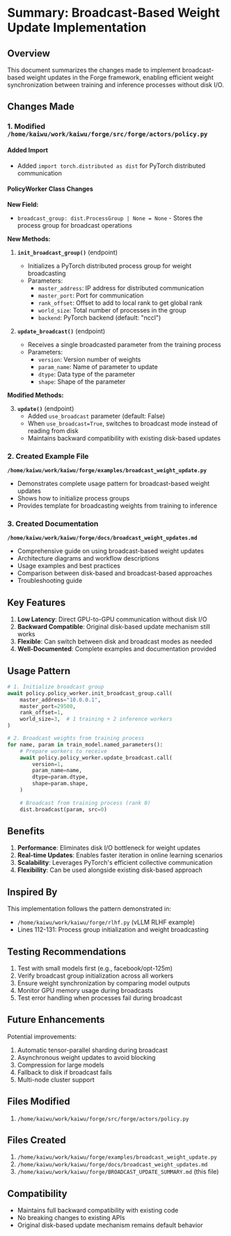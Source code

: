 # Summary: Broadcast-Based Weight Update Implementation

## Overview

This document summarizes the changes made to implement broadcast-based weight updates in the Forge framework, enabling efficient weight synchronization between training and inference processes without disk I/O.

## Changes Made

### 1. Modified `/home/kaiwu/work/kaiwu/forge/src/forge/actors/policy.py`

#### Added Import
- Added `import torch.distributed as dist` for PyTorch distributed communication

#### PolicyWorker Class Changes

**New Field:**
- `broadcast_group: dist.ProcessGroup | None = None` - Stores the process group for broadcast operations

**New Methods:**

1. **`init_broadcast_group()`** (endpoint)
   - Initializes a PyTorch distributed process group for weight broadcasting
   - Parameters:
     - `master_address`: IP address for distributed communication
     - `master_port`: Port for communication
     - `rank_offset`: Offset to add to local rank to get global rank
     - `world_size`: Total number of processes in the group
     - `backend`: PyTorch backend (default: "nccl")

2. **`update_broadcast()`** (endpoint)
   - Receives a single broadcasted parameter from the training process
   - Parameters:
     - `version`: Version number of weights
     - `param_name`: Name of parameter to update
     - `dtype`: Data type of the parameter
     - `shape`: Shape of the parameter

**Modified Methods:**

3. **`update()`** (endpoint)
   - Added `use_broadcast` parameter (default: False)
   - When `use_broadcast=True`, switches to broadcast mode instead of reading from disk
   - Maintains backward compatibility with existing disk-based updates

### 2. Created Example File

**`/home/kaiwu/work/kaiwu/forge/examples/broadcast_weight_update.py`**
- Demonstrates complete usage pattern for broadcast-based weight updates
- Shows how to initialize process groups
- Provides template for broadcasting weights from training to inference

### 3. Created Documentation

**`/home/kaiwu/work/kaiwu/forge/docs/broadcast_weight_updates.md`**
- Comprehensive guide on using broadcast-based weight updates
- Architecture diagrams and workflow descriptions
- Usage examples and best practices
- Comparison between disk-based and broadcast-based approaches
- Troubleshooting guide

## Key Features

1. **Low Latency**: Direct GPU-to-GPU communication without disk I/O
2. **Backward Compatible**: Original disk-based update mechanism still works
3. **Flexible**: Can switch between disk and broadcast modes as needed
4. **Well-Documented**: Complete examples and documentation provided

## Usage Pattern

```python
# 1. Initialize broadcast group
await policy.policy_worker.init_broadcast_group.call(
    master_address="10.0.0.1",
    master_port=29500,
    rank_offset=1,
    world_size=3,  # 1 training + 2 inference workers
)

# 2. Broadcast weights from training process
for name, param in train_model.named_parameters():
    # Prepare workers to receive
    await policy.policy_worker.update_broadcast.call(
        version=1,
        param_name=name,
        dtype=param.dtype,
        shape=param.shape,
    )
    
    # Broadcast from training process (rank 0)
    dist.broadcast(param, src=0)
```

## Benefits

1. **Performance**: Eliminates disk I/O bottleneck for weight updates
2. **Real-time Updates**: Enables faster iteration in online learning scenarios
3. **Scalability**: Leverages PyTorch's efficient collective communication
4. **Flexibility**: Can be used alongside existing disk-based approach

## Inspired By

This implementation follows the pattern demonstrated in:
- `/home/kaiwu/work/kaiwu/forge/rlhf.py` (vLLM RLHF example)
- Lines 112-131: Process group initialization and weight broadcasting

## Testing Recommendations

1. Test with small models first (e.g., facebook/opt-125m)
2. Verify broadcast group initialization across all workers
3. Ensure weight synchronization by comparing model outputs
4. Monitor GPU memory usage during broadcasts
5. Test error handling when processes fail during broadcast

## Future Enhancements

Potential improvements:
1. Automatic tensor-parallel sharding during broadcast
2. Asynchronous weight updates to avoid blocking
3. Compression for large models
4. Fallback to disk if broadcast fails
5. Multi-node cluster support

## Files Modified

1. `/home/kaiwu/work/kaiwu/forge/src/forge/actors/policy.py`

## Files Created

1. `/home/kaiwu/work/kaiwu/forge/examples/broadcast_weight_update.py`
2. `/home/kaiwu/work/kaiwu/forge/docs/broadcast_weight_updates.md`
3. `/home/kaiwu/work/kaiwu/forge/BROADCAST_UPDATE_SUMMARY.md` (this file)

## Compatibility

- Maintains full backward compatibility with existing code
- No breaking changes to existing APIs
- Original disk-based update mechanism remains default behavior
